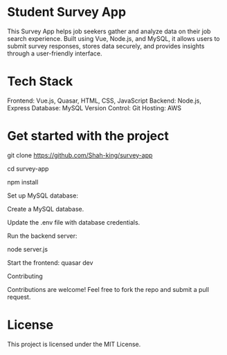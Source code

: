 # Student Survey App
This Survey App helps job seekers gather and analyze data on their job search experience. Built using Vue, Node.js, and MySQL, it allows users to submit survey responses, stores data securely, and provides insights through a user-friendly interface.
# Tech Stack 
Frontend: Vue.js, Quasar, HTML, CSS, JavaScript
Backend: Node.js, Express
Database: MySQL
Version Control: Git
Hosting: AWS

# Get started with the project 
git clone <https://github.com/Shah-king/survey-app>

cd survey-app

npm install

Set up MySQL database:

Create a MySQL database.

Update the .env file with database credentials.

Run the backend server:

node server.js

Start the frontend:
quasar dev

Contributing


Contributions are welcome! Feel free to fork the repo and submit a pull request.

# License

This project is licensed under the MIT License.
